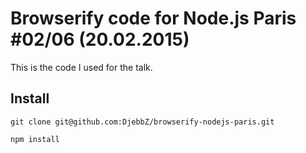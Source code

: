 # Browserify code for Node.js Paris #02/06 (20.02.2015)

This is the code I used for the talk.

## Install

`git clone git@github.com:DjebbZ/browserify-nodejs-paris.git`

`npm install`